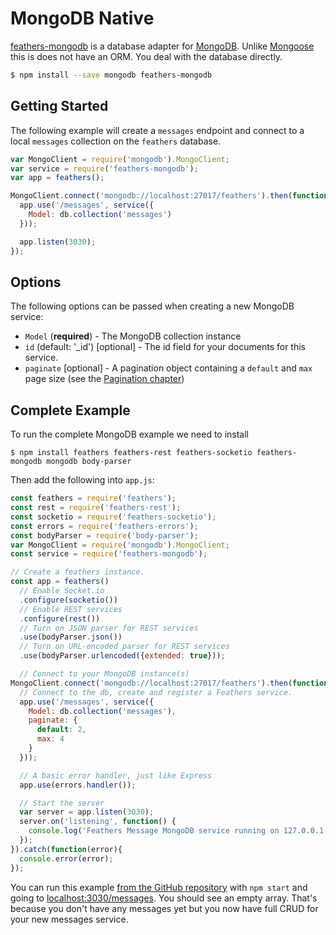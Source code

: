 # MongoDB Native

[feathers-mongodb](https://github.com/feathersjs/feathers-mongodb) is a database adapter for [MongoDB](https://www.mongodb.org/). Unlike [Mongoose](./mongoose.md) this is does not have an ORM. You deal with the database directly.

```bash
$ npm install --save mongodb feathers-mongodb
```

## Getting Started

The following example will create a `messages` endpoint and connect to a local `messages` collection on the `feathers` database.

```js
var MongoClient = require('mongodb').MongoClient;
var service = require('feathers-mongodb');
var app = feathers();

MongoClient.connect('mongodb://localhost:27017/feathers').then(function(db){
  app.use('/messages', service({
    Model: db.collection('messages')
  }));

  app.listen(3030);
});
```

## Options

The following options can be passed when creating a new MongoDB service:

- `Model` (**required**) - The MongoDB collection instance
- `id` (default: '_id') [optional] - The id field for your documents for this service.
- `paginate` [optional] - A pagination object containing a `default` and `max` page size (see the [Pagination chapter](databases/pagination.md))

## Complete Example

To run the complete MongoDB example we need to install

```
$ npm install feathers feathers-rest feathers-socketio feathers-mongodb mongodb body-parser
```

Then add the following into `app.js`:

```js
const feathers = require('feathers');
const rest = require('feathers-rest');
const socketio = require('feathers-socketio');
const errors = require('feathers-errors');
const bodyParser = require('body-parser');
var MongoClient = require('mongodb').MongoClient;
const service = require('feathers-mongodb');

// Create a feathers instance.
const app = feathers()
  // Enable Socket.io
  .configure(socketio())
  // Enable REST services
  .configure(rest())
  // Turn on JSON parser for REST services
  .use(bodyParser.json())
  // Turn on URL-encoded parser for REST services
  .use(bodyParser.urlencoded({extended: true}));

  // Connect to your MongoDB instance(s)
MongoClient.connect('mongodb://localhost:27017/feathers').then(function(db){
  // Connect to the db, create and register a Feathers service.
  app.use('/messages', service({
    Model: db.collection('messages'),
    paginate: {
      default: 2,
      max: 4
    }
  }));

  // A basic error handler, just like Express
  app.use(errors.handler());

  // Start the server
  var server = app.listen(3030);
  server.on('listening', function() {
    console.log('Feathers Message MongoDB service running on 127.0.0.1:3030');
  });
}).catch(function(error){
  console.error(error);
});
```

You can run this example [from the GitHub repository](https://github.com/feathersjs/feathers-mongodb/blob/master/example/app.js) with `npm start` and going to [localhost:3030/messages](http://localhost:3030/messages). You should see an empty array. That's because you don't have any messages yet but you now have full CRUD for your new messages service.
